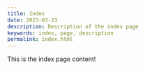 ```yaml
---
title: Index
date: 2023-03-23
description: Description of the index page
keywords: index, page, description
permalink: index.html
---
```


This is the index page content!
